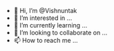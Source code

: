 - 👋 Hi, I’m @Vishnuntak
- 👀 I’m interested in ...
- 🌱 I’m currently learning ...
- 💞️ I’m looking to collaborate on ...
- 📫 How to reach me ...

<!---
Vishnuntak/Vishnuntak is a ✨ special ✨ repository because its `README.md` (this file) appears on your GitHub profile.
You can click the Preview link to take a look at your changes.
--->
